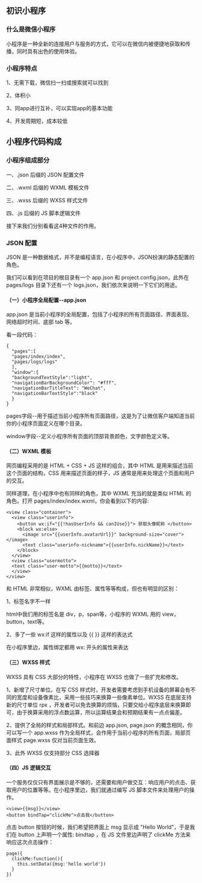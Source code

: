 ## 初识小程序

### 什么是微信小程序

小程序是一种全新的连接用户与服务的方式，它可以在微信内被便捷地获取和传播，同时具有出色的使用体验。

### 小程序特点

1、无需下载，微信扫一扫或搜索就可以找到

2、体积小

3、同app进行互补，可以实现app的基本功能

4、开发周期短，成本较低

## 小程序代码构成
### 小程序组成部分

一、.json 后缀的 JSON 配置文件

二、.wxml 后缀的 WXML 模板文件

三、.wxss 后缀的 WXSS 样式文件

四、.js 后缀的 JS 脚本逻辑文件

接下来我们分别看看这4种文件的作用。

### JSON 配置

JSON 是一种数据格式，并不是编程语言，在小程序中，JSON扮演的静态配置的角色。

我们可以看到在项目的根目录有一个 app.json 和 project.config.json，此外在 pages/logs 目录下还有一个 logs.json，我们依次来说明一下它们的用途。

#### （一）小程序全局配置--app.json

app.json 是当前小程序的全局配置，包括了小程序的所有页面路径、界面表现、网络超时时间、底部 tab 等。

看一段代码：

    {
      "pages":[
      "pages/index/index",
      "pages/logs/logs"
      ],
      "window":{
      "backgroundTextStyle":"light",
      "navigationBarBackgroundColor": "#fff",
      "navigationBarTitleText": "WeChat",
      "navigationBarTextStyle":"black"
      }
    }

pages字段--用于描述当前小程序所有页面路径，这是为了让微信客户端知道当前你的小程序页面定义在哪个目录。

window字段--定义小程序所有页面的顶部背景颜色，文字颜色定义等。

#### （二）WXML 模板

网页编程采用的是 HTML + CSS + JS 这样的组合，其中 HTML 是用来描述当前这个页面的结构，CSS 用来描述页面的样子，JS 通常是用来处理这个页面和用户的交互。

同样道理，在小程序中也有同样的角色，其中 WXML 充当的就是类似 HTML 的角色。打开 pages/index/index.wxml，你会看到以下的内容:

    <view class="container">
      <view class="userinfo">
        <button wx:if="{{!hasUserInfo && canIUse}}"> 获取头像昵称 </button>
        <block wx:else>
          <image src="{{userInfo.avatarUrl}}" background-size="cover"></image>
          <text class="userinfo-nickname">{{userInfo.nickName}}</text>
        </block>
      </view>
      <view class="usermotto">
      <text class="user-motto">{{motto}}</text>
      </view>
    </view>

和 HTML 非常相似，WXML 由标签、属性等等构成，但也有明显的区别：

1、标签名字不一样

html中我们用的标签名是 div，p，span等，小程序的 WXML 用的 view，button，text等。

2、多了一些 wx:if 这样的属性以及 {{ }} 这样的表达式

在小程序里边，属性绑定都用 wx: 开头的属性来表达

#### （三）WXSS 样式

WXSS 具有 CSS 大部分的特性，小程序在 WXSS 也做了一些扩充和修改。

1、新增了尺寸单位。在写 CSS 样式时，开发者需要考虑到手机设备的屏幕会有不同的宽度和设备像素比，采用一些技巧来换算一些像素单位。WXSS 在底层支持新的尺寸单位 rpx ，开发者可以免去换算的烦恼，只要交给小程序底层来换算即可，由于换算采用的浮点数运算，所以运算结果会和预期结果有一点点偏差。

2、提供了全局的样式和局部样式。和前边 app.json, page.json 的概念相同，你可以写一个 app.wxss 作为全局样式，会作用于当前小程序的所有页面，局部页面样式 page.wxss 仅对当前页面生效。

3、此外 WXSS 仅支持部分 CSS 选择器

#### （四）JS 逻辑交互

一个服务仅仅只有界面展示是不够的，还需要和用户做交互：响应用户的点击、获取用户的位置等等。在小程序里边，我们就通过编写 JS 脚本文件来处理用户的操作。

    <view>{{msg}}</view>
    <button bindTap="clickMe">点击我</button>

点击 button 按钮的时候，我们希望把界面上 msg 显示成 "Hello World"，于是我们在 button 上声明一个属性: bindtap ，在 JS 文件里边声明了 clickMe 方法来响应这次点击操作：

    page({
      clickMe:function(){
        this.setData({msg:'hello world'})
      }
    })